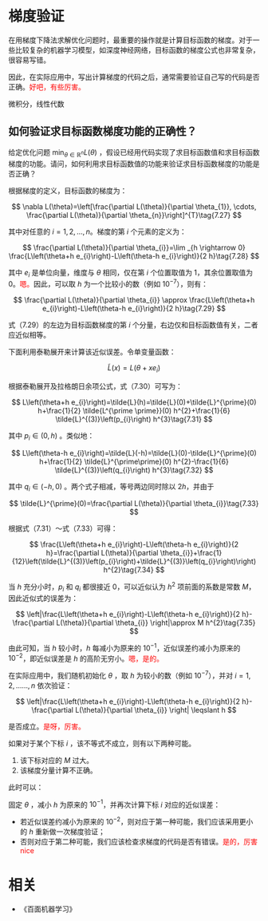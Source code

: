 
# 梯度验证

在用梯度下降法求解优化问题时，最重要的操作就是计算目标函数的梯度。对于一些比较复杂的机器学习模型，如深度神经网络，目标函数的梯度公式也非常复杂，很容易写错。


因此，在实际应用中，写出计算梯度的代码之后，通常需要验证自己写的代码是否正确。<span style="color:red;">好吧，有些厉害。</span>


微积分，线性代数

## 如何验证求目标函数梯度功能的正确性？

给定优化问题 $\min _{\theta \in \mathbb{R}^{n}} L(\theta)$ ，假设已经用代码实现了求目标函数值和求目标函数梯度的功能。请问，如何利用求目标函数值的功能来验证求目标函数梯度的功能是否正确？


根据梯度的定义，目标函数的梯度为：

$$
\nabla L(\theta)=\left[\frac{\partial L(\theta)}{\partial \theta_{1}}, \cdots, \frac{\partial L(\theta)}{\partial \theta_{n}}\right]^{T}\tag{7.27}
$$

其中对任意的 $i=1,2, \ldots, n$。梯度的第 $i$ 个元素的定义为：

$$
\frac{\partial L(\theta)}{\partial \theta_{i}}=\lim _{h \rightarrow 0} \frac{L\left(\theta+h e_{i}\right)-L\left(\theta-h e_{i}\right)}{2 h}\tag{7.28}
$$

其中 $e_{i}$ 是单位向量，维度与 $\theta$ 相同，仅在第 $i$ 个位置取值为 $1$，其余位置取值为 $0$。<span style="color:red;">嗯。</span>因此，可以取 $h$ 为一个比较小的数（例如 $10^{−7}$），则有：

$$
\frac{\partial L(\theta)}{\partial \theta_{i}} \approx \frac{L\left(\theta+h e_{i}\right)-L\left(\theta-h e_{i}\right)}{2 h}\tag{7.29}
$$

式（7.29）的左边为目标函数梯度的第 $i$ 个分量，右边仅和目标函数值有关，二者应近似相等。

下面利用泰勒展开来计算该近似误差。令单变量函数：

$$
\tilde{L}(x)=L\left(\theta+x e_{i}\right)\tag{7.30}
$$


根据泰勒展开及拉格朗日余项公式，式（7.30）可写为：

$$
L\left(\theta+h e_{i}\right)=\tilde{L}(h)=\tilde{L}(0)+\tilde{L}^{\prime}(0) h+\frac{1}{2} \tilde{L^{\prime \prime}}(0) h^{2}+\frac{1}{6} \tilde{L}^{(3)}\left(p_{i}\right) h^{3}\tag{7.31}
$$

其中 $p_{i} \in(0, h)$ 。类似地：

$$
L\left(\theta-h e_{i}\right)=\tilde{L}(-h)=\tilde{L}(0)-\tilde{L}^{\prime}(0) h+\frac{1}{2} \tilde{L}^{\prime\prime}(0) h^{2}-\frac{1}{6} \tilde{L}^{(3)}\left(q_{i}\right) h^{3}\tag{7.32}
$$

其中 $q_{i} \in(-h, 0)$ 。两个式子相减，等号两边同时除以 $2h$，并由于


$$
\tilde{L}^{\prime}(0)=\frac{\partial L(\theta)}{\partial \theta_{i}}\tag{7.33}
$$

根据式（7.31）～式（7.33）可得：

$$
\frac{L\left(\theta+h e_{i}\right)-L\left(\theta-h e_{i}\right)}{2 h}=\frac{\partial L(\theta)}{\partial \theta_{i}}+\frac{1}{12}\left(\tilde{L}^{(3)}\left(p_{i}\right)+\tilde{L}^{(3)}\left(q_{i}\right)\right) h^{2}\tag{7.34}
$$


当 $h$ 充分小时，$p_i$ 和 $q_i$ 都很接近 $0$，可以近似认为 $h^2$ 项前面的系数是常数 $M$，因此近似式的误差为：

$$
\left|\frac{L\left(\theta+h e_{i}\right)-L\left(\theta-h e_{i}\right)}{2 h}-\frac{\partial L(\theta)}{\partial \theta_{i}} \right|\approx M h^{2}\tag{7.35}
$$


由此可知，当 $h$ 较小时，$h$ 每减小为原来的 $10^{−1}$，近似误差约减小为原来的 $10^{−2}$，即近似误差是 $h$ 的高阶无穷小。<span style="color:red;">嗯，是的。</span>

在实际应用中，我们随机初始化 $\theta$ ，取 $h$ 为较小的数（例如 $10^{−7}$），并对 $i=1,2, \ldots \ldots, n$ 依次验证：

$$
\left|\frac{L\left(\theta+h e_{i}\right)-L\left(\theta-h e_{i}\right)}{2 h}-\frac{\partial L(\theta)}{\partial \theta_{i}} \right| \leqslant h
$$

是否成立。<span style="color:red;">是呀，厉害。</span>

如果对于某个下标 $i$ ，该不等式不成立，则有以下两种可能。

1. 该下标对应的 $M$ 过大。
2. 该梯度分量计算不正确。

此时可以：

固定 $\theta$ ，减小 $h$ 为原来的 $10^{−1}$，并再次计算下标 $i$ 对应的近似误差：

- 若近似误差约减小为原来的 $10^{−2}$，则对应于第一种可能，我们应该采用更小的 $h$ 重新做一次梯度验证；
- 否则对应于第二种可能，我们应该检查求梯度的代码是否有错误。<span style="color:red;">是的，厉害 nice</span>

# 相关

- 《百面机器学习》
